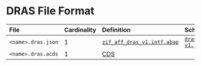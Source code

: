 # DRAS File Format

File | Cardinality | Definition | Schema | Example
:--- | :--- | :--- | :--- | :---
`<name>.dras.json` | 1 | [`zif_aff_dras_v1.intf.abap`](./type/zif_aff_dras_v1.intf.abap) | [`dras-v1.json`](./dras-v1.json) | [`z_aff_example_dras.dras.json`](./examples/z_aff_example_dras.dras.json)
`<name>.dras.acds` | 1 | [CDS](https://help.sap.com/doc/abapdocu_cp_index_htm/CLOUD/en-US/index.htm?file=abencds.htm) | | [`z_aff_example_dras.dras.acds`](./examples/z_aff_example_dras.dras.acds)
